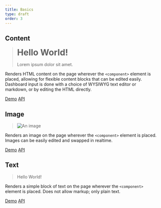 ```yaml
---
title: Basics
type: draft
order: 3
---
```


## Content

> <h1 style="margin: 2px 0 !important; padding: 0; border: none;">Hello World!</h1><p>Lorem ipsum dolor sit amet.</p>

Renders HTML content on the page wherever the `<component>` element is placed, allowing for flexible content blocks that can be edited easily. Dashboard input is done with a choice of WYSIWYG text editor or markdown, or by editing the HTML directly.

<a class="button" href="https://jsfiddle.net/component/m0k1p0td/" target="_blank">Demo</a> <a class="button white api-link" href>API</a>

## Image

> <img src="https://res.cloudinary.com/component/image/upload/c_fill,h_200,w_600/v1481693531/library-image.jpg" alt="An image">

Renders an image on the page wherever the `<component>` element is placed. Images can be easily edited and swapped in realtime.

<a class="button" href="https://jsfiddle.net/component/wyqp25ep/" target="_blank">Demo</a> <a class="button white api-link" href>API</a>

## Text

> Hello World!

Renders a simple block of text on the page wherever the `<component>` element is placed. Does not allow markup; only plain text.

<a class="button" href="https://jsfiddle.net/component/hvnx6p0q/" target="_blank">Demo</a> <a class="button white api-link" href>API</a>
